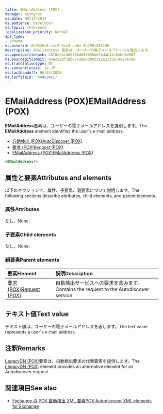 ```yaml
---
title: EMailAddress (POX)
manager: sethgros
ms.date: 09/17/2015
ms.audience: Developer
ms.topic: reference
localization_priority: Normal
api_type:
- schema
ms.assetid: 0e9836a8-ccc9-4cc0-aa6a-9b299c5841d0
description: EMailAddress 要素は、ユーザーの電子メールアドレスを識別します。
ms.openlocfilehash: 207de9acd62782d651055d6f6dab12c8ebe6e807
ms.sourcegitcommit: 88ec988f2bb67c1866d06b361615f3674a24e795
ms.translationtype: MT
ms.contentlocale: ja-JP
ms.lasthandoff: 06/03/2020
ms.locfileid: "44463441"
---
```

# <a name="emailaddress-pox"></a><span data-ttu-id="bed59-103">EMailAddress (POX)</span><span class="sxs-lookup"><span data-stu-id="bed59-103">EMailAddress (POX)</span></span>

<span data-ttu-id="bed59-104">**EMailAddress**要素は、ユーザーの電子メールアドレスを識別します。</span><span class="sxs-lookup"><span data-stu-id="bed59-104">The **EMailAddress** element identifies the user's e-mail address.</span></span> 
  
- [<span data-ttu-id="bed59-105">自動検出 (POX)</span><span class="sxs-lookup"><span data-stu-id="bed59-105">AutoDiscover (POX)</span></span>](autodiscover-pox.md) 
- [<span data-ttu-id="bed59-106">要求 (POX)</span><span class="sxs-lookup"><span data-stu-id="bed59-106">Request (POX)</span></span>](request-pox.md) 
- [<span data-ttu-id="bed59-107">EMailAddress (POX)</span><span class="sxs-lookup"><span data-stu-id="bed59-107">EMailAddress (POX)</span></span>](emailaddress-pox.md)
  
```xml
<EMailAddress/>
```

## <a name="attributes-and-elements"></a><span data-ttu-id="bed59-108">属性と要素</span><span class="sxs-lookup"><span data-stu-id="bed59-108">Attributes and elements</span></span>

<span data-ttu-id="bed59-109">以下のセクションで、属性、子要素、親要素について説明します。</span><span class="sxs-lookup"><span data-stu-id="bed59-109">The following sections describe attributes, child elements, and parent elements.</span></span>
  
### <a name="attributes"></a><span data-ttu-id="bed59-110">属性</span><span class="sxs-lookup"><span data-stu-id="bed59-110">Attributes</span></span>

<span data-ttu-id="bed59-111">なし。</span><span class="sxs-lookup"><span data-stu-id="bed59-111">None.</span></span>
  
### <a name="child-elements"></a><span data-ttu-id="bed59-112">子要素</span><span class="sxs-lookup"><span data-stu-id="bed59-112">Child elements</span></span>

<span data-ttu-id="bed59-113">なし。</span><span class="sxs-lookup"><span data-stu-id="bed59-113">None.</span></span>
  
### <a name="parent-elements"></a><span data-ttu-id="bed59-114">親要素</span><span class="sxs-lookup"><span data-stu-id="bed59-114">Parent elements</span></span>

|<span data-ttu-id="bed59-115">**要素**</span><span class="sxs-lookup"><span data-stu-id="bed59-115">**Element**</span></span>|<span data-ttu-id="bed59-116">**説明**</span><span class="sxs-lookup"><span data-stu-id="bed59-116">**Description**</span></span>|
|:-----|:-----|
|[<span data-ttu-id="bed59-117">要求 (POX)</span><span class="sxs-lookup"><span data-stu-id="bed59-117">Request (POX)</span></span>](request-pox.md) <br/> |<span data-ttu-id="bed59-118">自動検出サービスへの要求を含みます。</span><span class="sxs-lookup"><span data-stu-id="bed59-118">Contains the request to the Autodiscover service.</span></span>  <br/> |
   
## <a name="text-value"></a><span data-ttu-id="bed59-119">テキスト値</span><span class="sxs-lookup"><span data-stu-id="bed59-119">Text value</span></span>

<span data-ttu-id="bed59-120">テキスト値は、ユーザーの電子メールアドレスを表します。</span><span class="sxs-lookup"><span data-stu-id="bed59-120">The text value represents a user's e-mail address.</span></span>
  
## <a name="remarks"></a><span data-ttu-id="bed59-121">注釈</span><span class="sxs-lookup"><span data-stu-id="bed59-121">Remarks</span></span>

<span data-ttu-id="bed59-122">[LegacyDN (POX)](legacydn-pox.md)要素は、自動検出要求の代替要素を提供します。</span><span class="sxs-lookup"><span data-stu-id="bed59-122">The [LegacyDN (POX)](legacydn-pox.md) element provides an alternative element for an Autodiscover request.</span></span> 
  
## <a name="see-also"></a><span data-ttu-id="bed59-123">関連項目</span><span class="sxs-lookup"><span data-stu-id="bed59-123">See also</span></span>

- [<span data-ttu-id="bed59-124">Exchange の POX 自動検出 XML 要素</span><span class="sxs-lookup"><span data-stu-id="bed59-124">POX Autodiscover XML elements for Exchange</span></span>](pox-autodiscover-xml-elements-for-exchange.md)

